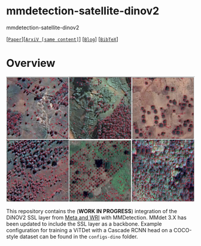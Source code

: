 # mmdetection-satellite-dinov2
mmdetection-satellite-dinov2

[[`Paper`](https://doi.org/10.1016/j.rse.2023.113888)][[`ArxiV [same content]`](https://arxiv.org/abs/2304.07213)] [[`Blog`](https://research.facebook.com/blog/2023/4/every-tree-counts-large-scale-mapping-of-canopy-height-at-the-resolution-of-individual-trees/)] [[`BibTeX`](#citing-HighResCanopyHeight)]

# Overview

![](https://raw.githubusercontent.com/wri/mmdetection-satellite-dinov2/main/resources/qualitative-results.jpg)

This repository contains the (**WORK IN PROGRESS**) integration of the DiNOV2 SSL layer from [Meta and WRI](https://github.com/facebookresearch/HighResCanopyHeight) with MMDetection. MMdet 3.X has been updated to include the SSL layer as a backbone. Example configuration for training a ViTDet with a Cascade RCNN head on a COCO-style dataset can be found in the `configs-dino` folder.
